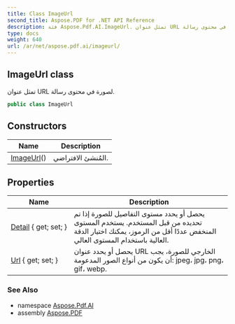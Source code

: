 ```yaml
---
title: Class ImageUrl
second_title: Aspose.PDF for .NET API Reference
description: فئة Aspose.Pdf.AI.ImageUrl. تمثل عنوان URL لصورة في محتوى رسالة
type: docs
weight: 640
url: /ar/net/aspose.pdf.ai/imageurl/
---
```

## ImageUrl class

تمثل عنوان URL لصورة في محتوى رسالة.

```csharp
public class ImageUrl
```

## Constructors

| Name | Description |
| --- | --- |
| [ImageUrl](imageurl/)() | المُنشئ الافتراضي. |

## Properties

| Name | Description |
| --- | --- |
| [Detail](../../aspose.pdf.ai/imageurl/detail/) { get; set; } | يحصل أو يحدد مستوى التفاصيل للصورة إذا تم تحديده من قبل المستخدم. يستخدم المستوى المنخفض عددًا أقل من الرموز، يمكنك اختيار الدقة العالية باستخدام المستوى العالي. |
| [Url](../../aspose.pdf.ai/imageurl/url/) { get; set; } | يحصل أو يحدد عنوان URL الخارجي للصورة، يجب أن يكون من أنواع الصور المدعومة: jpeg، jpg، png، gif، webp. |

### See Also

* namespace [Aspose.Pdf.AI](../../aspose.pdf.ai/)
* assembly [Aspose.PDF](../../)